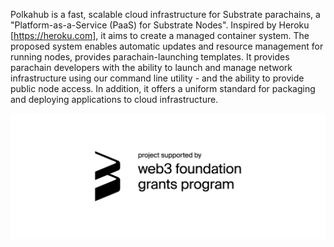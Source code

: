 Polkahub is a fast, scalable cloud infrastructure for Substrate parachains, a
"Platform-as-a-Service (PaaS) for Substrate Nodes". Inspired by Heroku
[https://heroku.com], it aims to create a managed container system.
The proposed system enables automatic updates and resource management for
running nodes, provides parachain-launching templates. It provides parachain
developers with the ability to launch and manage network infrastructure using our command
line utility - and the ability to provide public node access. In addition, it offers a uniform
standard for packaging and deploying applications to cloud infrastructure.

![alt text](https://github.com/akropolisio/polkahub-backend/blob/master/img/web3%20foundation_grants_badge_black.png "Project supported by web3 foundation grants program")
